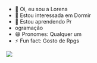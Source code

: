 - 👋 Oi, eu sou a Lorena
- 👀 Estou interessada em Dormir
- 🌱 Estou aprendendo Pr
- ogramação
- 😄 Pronomes: Qualquer um
- ⚡ Fun fact: Gosto de Rpgs

![](https://media1.tenor.com/m/47qpxBqTw0AAAAC/cat-cat-meme.gif)

<!---
Myena1/Myena1 is a ✨ special ✨ repository because its `README.md` (this file) appears on your GitHub profile.
You can click the Preview link to take a look at your changes.
--->
